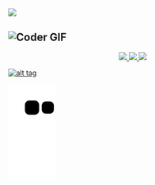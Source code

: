 <h2 align="left">
 <abc>
  <br><img src="https://user-images.githubusercontent.com/42378118/110234147-e3259600-7f4e-11eb-95be-0c4047144dea.gif" width="30"><br>
  <br>
    <img src="https://media.giphy.com/media/SWoSkN6DxTszqIKEqv/giphy.gif" alt="Coder GIF" width="500">
 </abc>
</h2> 





<div align="center">
  <a href="https://github.com/MisterDoom4">
  <img height="180em" src="https://github-readme-stats.vercel.app/api?username=MisterDoom4&show_icons=true&theme=chartreuse-dark&include_all_commits=true&count_private=true"/>
  <img height="180em" src="https://github-readme-stats.vercel.app/api/top-langs/?username=MisterDoom4&layout=compact&langs_count=7&theme=chartreuse-dark"/>
    <img src="https://github.com/TheDudeThatCode/TheDudeThatCode/blob/master/Assets/Hi.gif" width="29px"/> 
</div>

  ![alt tag](http://url/to/img.png)
 
 
 
  ![Snake animation](https://github.com/MisterDoom4/MisterDoom4/blob/output/github-contribution-grid-snake.svg)
  
 

